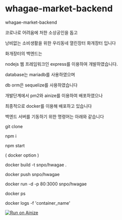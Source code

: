 # whagae-market-backend
whagae-market-backend

코로나로 어려움에 처한 소상공인을 돕고

낭비없는 소비생활을 위한 우리동네 열린장터 화개장터 입니다

화개장터의 백엔드는 

nodejs 웹 프레임워크인 express를 이용하여 개발하였습니다.

database는 mariadb를 사용하였으며

db orm은 sequelize를 사용하였습니다

개발단계에서 pm2와 ainize를 이용하여 배포하였으나

최종적으로 docker를 이용해 배포하고 있습니다

백엔드 서버를 기동하기 위한 명령어는 아래와 같습니다

git clone

npm i 

npm start

( docker option )

docker build -t snpo/hwagae .

docker push snpo/hwagae

docker run -d -p 80:3000 snpo/hwagae

docker ps

docker logs -f 'container_name'



[![Run on Ainize](https://ainize.ai/static/images/run_on_ainize_button.svg)](https://ainize.web.app/redirect?git_repo=github.com/Decorona/whagae-market-backend)

